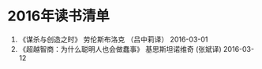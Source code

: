 # 2016年读书清单

1. 《谋杀与创造之时》 劳伦斯布洛克 （吕中莉译）   2016-03-01
2. 《超越智商：为什么聪明人也会做蠢事》 基思斯坦诺维奇 (张斌译) 2016-03-12
